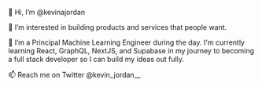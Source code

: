 👋 Hi, I’m @kevinajordan

👀 I’m interested in building products and services that people want.

🌱 I’m a Principal Machine Learning Engineer during the day. I'm currently learning React, GraphQL, NextJS, and Supabase in my journey to becoming a full stack developer so I can build my ideas out fully.

📫 Reach me on Twitter @kevin_jordan__

<!---
kevinajordan/kevinajordan is a ✨ special ✨ repository because its `README.md` (this file) appears on your GitHub profile.
You can click the Preview link to take a look at your changes.
--->
